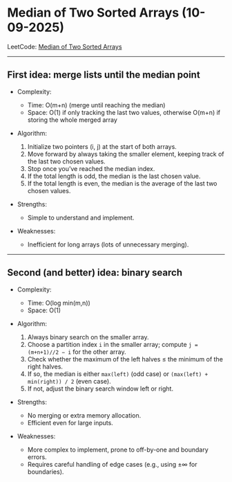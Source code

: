 # Median of Two Sorted Arrays (10-09-2025)  
LeetCode: [Median of Two Sorted Arrays](https://leetcode.com/problems/median-of-two-sorted-arrays/)

---

## First idea: merge lists until the median point

- Complexity:  
  - Time: O(m+n) (merge until reaching the median)  
  - Space: O(1) if only tracking the last two values, otherwise O(m+n) if storing the whole merged array  

- Algorithm:  
  1. Initialize two pointers (i, j) at the start of both arrays.  
  2. Move forward by always taking the smaller element, keeping track of the last two chosen values.  
  3. Stop once you’ve reached the median index.  
  4. If the total length is odd, the median is the last chosen value.  
  5. If the total length is even, the median is the average of the last two chosen values.  

- Strengths:  
  - Simple to understand and implement.   

- Weaknesses:  
  - Inefficient for long arrays (lots of unnecessary merging).  

---

## Second (and better) idea: binary search

- Complexity:  
  - Time: O(log min(m,n))  
  - Space: O(1)  

- Algorithm:  
  1. Always binary search on the smaller array.  
  2. Choose a partition index `i` in the smaller array; compute `j = (m+n+1)//2 − i` for the other array.  
  3. Check whether the maximum of the left halves ≤ the minimum of the right halves.  
  4. If so, the median is either `max(left)` (odd case) or `(max(left) + min(right)) / 2` (even case).  
  5. If not, adjust the binary search window left or right.  

- Strengths:  
  - No merging or extra memory allocation.  
  - Efficient even for large inputs.  

- Weaknesses:  
  - More complex to implement, prone to off-by-one and boundary errors.  
  - Requires careful handling of edge cases (e.g., using ±∞ for boundaries).  
